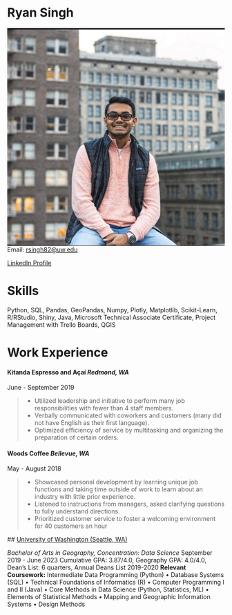 # Ryan Singh
<img src="/imgs/me.jpg" align=right>
Email: <a href="mailto:rsingh82@uw.edu">rsingh82@uw.edu</a>

<a href="http://www.linkedin.com/in/ryan-a-singh">LinkedIn Profile</a>

# Skills

Python, SQL, Pandas, GeoPandas, Numpy, Plotly, Matplotlib, Scikit-Learn, R/RStudio, Shiny, Java, Microsoft
Technical Associate Certificate, Project Management with Trello Boards, QGIS


# Work Experience

#### <b>Kitanda Espresso and Açaí</b> <i>Redmond, WA</i>
June - September 2019

<blockquote>
    <ul>
        <li>Utilized leadership and initiative to perform many job responsibilities with fewer than 4 staff members.</li>
        <li>Verbally communicated with coworkers and customers (many did not have English as their first language).</li>
        <li>Optimized efficiency of service by multitasking and organizing the preparation of certain orders.</li>
    </ul>
</blockquote>

#### <b>Woods Coffee</b> <i>Bellevue, WA</i>
May - August 2018

<blockquote>
    <ul>
        <li>Showcased personal development by learning unique job functions and taking time outside of work to learn
        about an industry with little prior experience.</li>
        <li>Listened to instructions from managers, asked clarifying questions to fully understand directions.</li>
        <li>Prioritized customer service to foster a welcoming environment for 40 customers an hour</li>
    </ul>
</blockquote>
## <a href="https://www.washington.edu/">University of Washington (Seattle, WA)</a>

<i>Bachelor of Arts in Geography, Concentration: Data Science</i>
September 2019 - June 2023
Cumulative GPA: 3.87/4.0, Geography GPA: 4.0/4.0, Dean’s List: 6 quarters, Annual Deans List 2019-2020
<b>Relevant Coursework:</b> Intermediate Data Programming (Python) • Database Systems (SQL) • Technical
Foundations of Informatics (R) • Computer Programming I and II (Java) • Core Methods in Data Science (Python,
Statistics, ML) • Elements of Statistical Methods • Mapping and Geographic Information Systems • Design Methods

